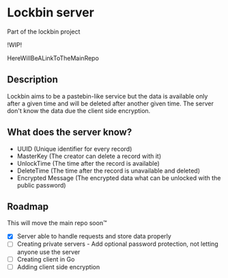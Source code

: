 # Lockbin server
Part of the lockbin project

!WIP!

HereWillBeALinkToTheMainRepo

## Description
Lockbin aims to be a pastebin-like service but the data is available only after a given time and will be deleted after another given time.
The server don't know the data due the client side encryption.

## What does the server know?
- UUID (Unique identifier for every record)
- MasterKey  (The creator can delete a record with it)
- UnlockTime (The time after the record is available)
- DeleteTime (The time after the record is unavailable and deleted)
- Encrypted Message (The encrypted data what can be unlocked with the public password)

## Roadmap
This will move the main repo soon™
- [x] Server able to handle requests and store data properly
- [ ] Creating private servers - Add optional password protection, not letting anyone use the server
- [ ] Creating client in Go
- [ ] Adding client side encryption
